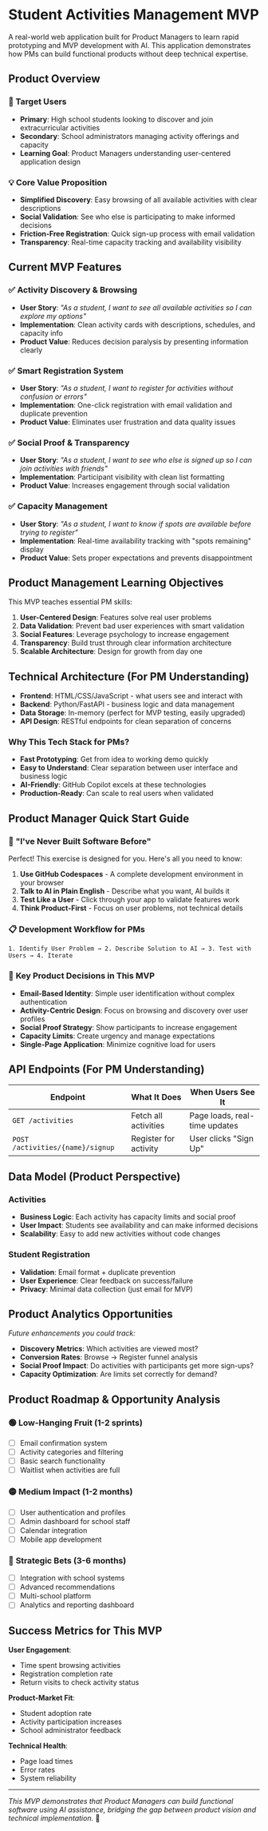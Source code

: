 # Student Activities Management MVP

A real-world web application built for Product Managers to learn rapid prototyping and MVP development with AI. This application demonstrates how PMs can build functional products without deep technical expertise.

## Product Overview

### 🎯 Target Users
- **Primary**: High school students looking to discover and join extracurricular activities
- **Secondary**: School administrators managing activity offerings and capacity
- **Learning Goal**: Product Managers understanding user-centered application design

### 💡 Core Value Proposition
- **Simplified Discovery**: Easy browsing of all available activities with clear descriptions
- **Social Validation**: See who else is participating to make informed decisions
- **Friction-Free Registration**: Quick sign-up process with email validation
- **Transparency**: Real-time capacity tracking and availability visibility

## Current MVP Features

### ✅ **Activity Discovery & Browsing**
- **User Story**: *"As a student, I want to see all available activities so I can explore my options"*
- **Implementation**: Clean activity cards with descriptions, schedules, and capacity info
- **Product Value**: Reduces decision paralysis by presenting information clearly

### ✅ **Smart Registration System**  
- **User Story**: *"As a student, I want to register for activities without confusion or errors"*
- **Implementation**: One-click registration with email validation and duplicate prevention
- **Product Value**: Eliminates user frustration and data quality issues

### ✅ **Social Proof & Transparency**
- **User Story**: *"As a student, I want to see who else is signed up so I can join activities with friends"*
- **Implementation**: Participant visibility with clean list formatting
- **Product Value**: Increases engagement through social validation

### ✅ **Capacity Management**
- **User Story**: *"As a student, I want to know if spots are available before trying to register"*
- **Implementation**: Real-time availability tracking with "spots remaining" display
- **Product Value**: Sets proper expectations and prevents disappointment

## Product Management Learning Objectives

This MVP teaches essential PM skills:

1. **User-Centered Design**: Features solve real user problems
2. **Data Validation**: Prevent bad user experiences with smart validation
3. **Social Features**: Leverage psychology to increase engagement
4. **Transparency**: Build trust through clear information architecture
5. **Scalable Architecture**: Design for growth from day one

## Technical Architecture (For PM Understanding)

- **Frontend**: HTML/CSS/JavaScript - what users see and interact with
- **Backend**: Python/FastAPI - business logic and data management  
- **Data Storage**: In-memory (perfect for MVP testing, easily upgraded)
- **API Design**: RESTful endpoints for clean separation of concerns

### Why This Tech Stack for PMs?
- **Fast Prototyping**: Get from idea to working demo quickly
- **Easy to Understand**: Clear separation between user interface and business logic
- **AI-Friendly**: GitHub Copilot excels at these technologies
- **Production-Ready**: Can scale to real users when validated

## Product Manager Quick Start Guide

### 🚀 **"I've Never Built Software Before"**

Perfect! This exercise is designed for you. Here's all you need to know:

1. **Use GitHub Codespaces** - A complete development environment in your browser
2. **Talk to AI in Plain English** - Describe what you want, AI builds it
3. **Test Like a User** - Click through your app to validate features work
4. **Think Product-First** - Focus on user problems, not technical details

### 📋 **Development Workflow for PMs**

```
1. Identify User Problem → 2. Describe Solution to AI → 3. Test with Users → 4. Iterate
```

### 🎯 **Key Product Decisions in This MVP**

- **Email-Based Identity**: Simple user identification without complex authentication
- **Activity-Centric Design**: Focus on browsing and discovery over user profiles  
- **Social Proof Strategy**: Show participants to increase engagement
- **Capacity Limits**: Create urgency and manage expectations
- **Single-Page Application**: Minimize cognitive load for users

## API Endpoints (For PM Understanding)

| Endpoint | What It Does | When Users See It |
|----------|--------------|-------------------|
| `GET /activities` | Fetch all activities | Page loads, real-time updates |
| `POST /activities/{name}/signup` | Register for activity | User clicks "Sign Up" |

## Data Model (Product Perspective)

### Activities
- **Business Logic**: Each activity has capacity limits and social proof
- **User Impact**: Students see availability and can make informed decisions
- **Scalability**: Easy to add new activities without code changes

### Student Registration
- **Validation**: Email format + duplicate prevention
- **User Experience**: Clear feedback on success/failure
- **Privacy**: Minimal data collection (just email for MVP)

## Product Analytics Opportunities

*Future enhancements you could track:*

- **Discovery Metrics**: Which activities are viewed most?
- **Conversion Rates**: Browse → Register funnel analysis
- **Social Proof Impact**: Do activities with participants get more sign-ups?
- **Capacity Optimization**: Are limits set correctly for demand?

## Product Roadmap & Opportunity Analysis

### 🟢 **Low-Hanging Fruit** (1-2 sprints)
- [ ] Email confirmation system
- [ ] Activity categories and filtering
- [ ] Basic search functionality
- [ ] Waitlist when activities are full

### 🟡 **Medium Impact** (1-2 months)
- [ ] User authentication and profiles
- [ ] Admin dashboard for school staff
- [ ] Calendar integration
- [ ] Mobile app development

### 🔴 **Strategic Bets** (3-6 months)
- [ ] Integration with school systems
- [ ] Advanced recommendations
- [ ] Multi-school platform
- [ ] Analytics and reporting dashboard

## Success Metrics for This MVP

**User Engagement**:
- Time spent browsing activities
- Registration completion rate
- Return visits to check activity status

**Product-Market Fit**:
- Student adoption rate
- Activity participation increases
- School administrator feedback

**Technical Health**:
- Page load times
- Error rates
- System reliability

---

*This MVP demonstrates that Product Managers can build functional software using AI assistance, bridging the gap between product vision and technical implementation.* 🚀

